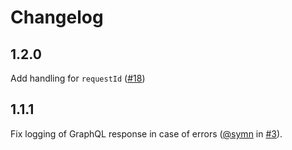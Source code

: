 # Changelog

## 1.2.0

Add handling for `requestId` ([#18](https://github.com/molindo/molindo-node-logger/pull/18))

## 1.1.1

Fix logging of GraphQL response in case of errors
([@symn](https://github.com/symn) in
[#3](https://github.com/molindo/molindo-node-logger/pull/3)).
